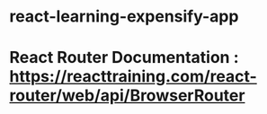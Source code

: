 # react-learning-expensify-app
# React Router Documentation : https://reacttraining.com/react-router/web/api/BrowserRouter
